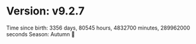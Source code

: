 # Version: v9.2.7
Time since birth: 3356 days, 80545 hours, 4832700 minutes, 289962000 seconds
Season: Autumn 🍁
